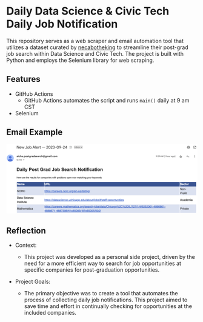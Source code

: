 # Daily Data Science & Civic Tech Daily Job Notification

This repository serves as a web scraper and email automation tool that utilizes a dataset curated by [necabotheking](https://github.com/necabotheking/) to streamline their post-grad job search within Data Science and Civic Tech. The project is built with Python and employs the Selenium library for web scraping.

## Features
- GitHub Actions
  - GitHub Actions automates the script and runs ```main()``` daily at 9 am CST
- Selenium
  
## Email Example
![Daily Email Notification](postgrad_job_search/images/image.png?raw=true "Example Email")

## Reflection

- Context:
  - This project was developed as a personal side project, driven by the need for a more efficient way to search for job opportunities at specific companies for post-graduation opportunities.

- Project Goals:
  - The primary objective was to create a tool that automates the process of collecting daily job notifications. This project aimed to save time and effort in continually checking for opportunities at the included companies.

<!---
- Challenges and Learning Experience:
 - 

- Unexpected Obstacles: 
  -

- Tool Selection: 
  - 
  --->
